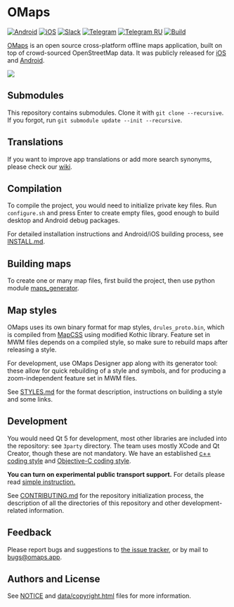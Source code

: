 # OMaps

[![Android][android-badge]][android-url]
[![iOS][ios-badge]][ios-url]
[![Slack][slack-badge]][slack-url]
[![Telegram][telegram-badge]][telegram-url]
[![Telegram RU][telegramru-badge]][telegramru-url]
[![Build][build-badge]][build-url]

[OMaps](https://omaps.app) is an open source cross-platform offline maps application,
built on top of crowd-sourced OpenStreetMap data. It was publicly released
for [iOS](https://itunes.apple.com/app/id510623322) and
[Android](https://play.google.com/store/apps/details?id=com.mapswithme.maps.pro).

![](docs/screenshots.jpg)

## Submodules

This repository contains submodules. Clone it with `git clone --recursive`. If you forgot,
run `git submodule update --init --recursive`.

## Translations

If you want to improve app translations or add more search synonyms, please check our [wiki](https://github.com/omapsapp/omapsapp/wiki).

## Compilation

To compile the project, you would need to initialize private key files. Run
`configure.sh` and press Enter to create empty files, good enough to build desktop
and Android debug packages.

For detailed installation instructions and Android/iOS building process,
see [INSTALL.md](https://github.com/omapsapp/omapsapp/tree/master/docs/INSTALL.md).

## Building maps

To create one or many map files, first build the project, then use python module [maps_generator](https://github.com/omapsapp/omapsapp/tree/master/tools/python/maps_generator).

## Map styles

OMaps uses its own binary format for map styles, `drules_proto.bin`, which is compiled from
[MapCSS](https://wiki.openstreetmap.org/wiki/MapCSS) using modified Kothic library.
Feature set in MWM files depends on a compiled style, so make sure to rebuild maps after
releasing a style.

For development, use OMaps Designer app along with its generator tool: these allow
for quick rebuilding of a style and symbols, and for producing a zoom-independent
feature set in MWM files.

See [STYLES.md](https://github.com/omapsapp/omapsapp/tree/master/docs/STYLES.md) for the
format description, instructions on building a style and some links.

## Development

You would need Qt 5 for development, most other libraries are included into the
repository: see `3party` directory. The team uses mostly XCode and Qt Creator,
though these are not mandatory. We have an established
[c++ coding style](https://github.com/omapsapp/omapsapp/blob/master/docs/CPP_STYLE.md) and [Objective-C coding style](https://github.com/omapsapp/omapsapp/blob/master/docs/OBJC_STYLE.md).

**You can turn on experimental public transport support.** For details please read [simple instruction.](https://github.com/omapsapp/omapsapp/blob/master/docs/EXPERIMENTAL_PUBLIC_TRANSPORT_SUPPORT.md)

See [CONTRIBUTING.md](https://github.com/omapsapp/omapsapp/blob/master/docs/CONTRIBUTING.md)
for the repository initialization process, the description of all the directories
of this repository and other development-related information.

## Feedback

Please report bugs and suggestions to [the issue tracker](https://github.com/omapsapp/omapsapp/issues),
or by mail to bugs@omaps.app.

## Authors and License

See [NOTICE](https://github.com/omapsapp/omapsapp/blob/master/NOTICE)
and [data/copyright.html](http://htmlpreview.github.io/?https://github.com/omapsapp/omapsapp/blob/master/data/copyright.html) files for more information.

[android-badge]: https://img.shields.io/badge/Android-Beta-green.svg?style=flat
[android-url]: https://appdistribution.firebase.dev/i/4fa64e2439ca20ff
[ios-badge]: https://img.shields.io/badge/iOS-Shortlist-white.svg?style=flat
[ios-url]: https://docs.google.com/forms/d/e/1FAIpQLSeugR3rxsOpGS4nbq-0726kHKd8qDZAFgTsfWxWIwDf4sfcYQ/viewform
[slack-badge]: https://img.shields.io/badge/Slack-Community-yellow.svg?style=flat
[slack-url]: https://slack.omaps.app/
[telegram-badge]: https://img.shields.io/badge/Telegram-Group-blue.svg?style=flat
[telegram-url]: https://t.me/omaps
[telegramru-badge]: https://img.shields.io/badge/Telegram-Group_RU-red.svg?style=flat
[telegramru-url]: https://t.me/omaps_ru
[build-badge]: https://github.com/omapsapp/omapsapp/workflows/Check/badge.svg?branch=master
[build-url]: https://github.com/omapsapp/omapsapp/actions
